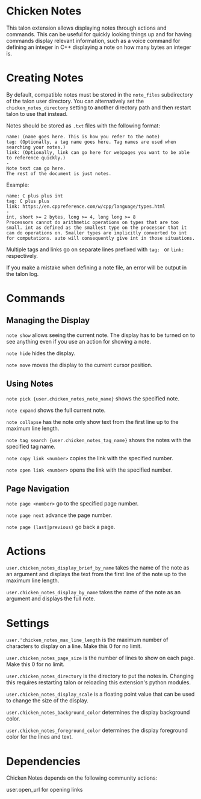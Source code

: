 # Chicken Notes
This talon extension allows displaying notes through actions and commands. This can be useful for quickly looking things up and for having commands display relevant information, such as a voice command for defining an integer in C++ displaying a note on how many bytes an integer is. 

# Creating Notes
By default, compatible notes must be stored in the `note_files` subdirectory of the talon user directory. You can alternatively set the `chicken_notes_directory` setting to another directory path and then restart talon to use that instead. 

Notes should be stored as `.txt` files with the following format:

```
name: (name goes here. This is how you refer to the note)
tag: (Optionally, a tag name goes here. Tag names are used when searching your notes.)
link: (Optionally, link can go here for webpages you want to be able to reference quickly.)
-
Note text can go here.
The rest of the document is just notes. 
```

Example:
```
name: C plus plus int
tag: C plus plus
link: https://en.cppreference.com/w/cpp/language/types.html
-
int, short >= 2 bytes, long >= 4, long long >= 8
Processors cannot do arithmetic operations on types that are too small. int as defined as the smallest type on the processor that it can do operations on. Smaller types are implicitly converted to int for computations. auto will consequently give int in those situations. 
```

Multiple tags and links go on separate lines prefixed with `tag: ` or `link: ` respectively.

If you make a mistake when defining a note file, an error will be output in the talon log. 

# Commands
## Managing the Display

`note show` allows seeing the current note. The display has to be turned on to see anything even if you use an action for showing a note.

`note hide` hides the display.

`note move` moves the display to the current cursor position.

## Using Notes

`note pick {user.chicken_notes_note_name}` shows the specified note.

`note expand` shows the full current note.

`note collapse` has the note only show text from the first line up to the maximum line length. 

`note tag search {user.chicken_notes_tag_name}` shows the notes with the specified tag name. 

`note copy link <number>` copies the link with the specified number.

`note open link <number>` opens the link with the specified number.

## Page Navigation

`note page <number>` go to the specified page number.

`note page next` advance the page number.

`note page (last|previous)` go back a page.

# Actions
`user.chicken_notes_display_brief_by_name` takes the name of the note as an argument and displays the text from the first line of the note up to the maximum line length.

`user.chicken_notes_display_by_name` takes the name of the note as an argument and displays the full note.

# Settings
`user.'chicken_notes_max_line_length` is the maximum number of characters to display on a line. Make this 0 for no limit.

`user.chicken_notes_page_size` is the number of lines to show on each page. Make this 0 for no limit.

`user.chicken_notes_directory` is the directory to put the notes in. Changing this requires restarting talon or reloading this extension's python modules.

`user.chicken_notes_display_scale` is a floating point value that can be used to change the size of the display.

`user.chicken_notes_background_color` determines the display background color.

`user.chicken_notes_foreground_color` determines the display foreground color for the lines and text. 

# Dependencies
Chicken Notes depends on the following community actions:

user.open_url for opening links


